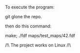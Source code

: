 To execute the program: 

git glone the repo.

then do this command:

make; ./fdf maps/test_maps/42.fdf

/!\ The project works on Linux /!\
